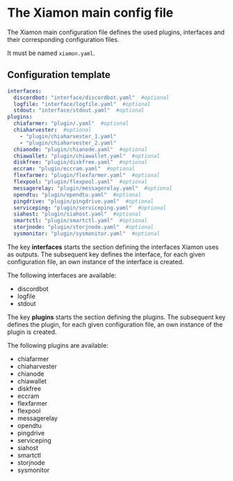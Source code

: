 # The Xiamon main config file

The Xiamon main configuration file defines the used plugins, interfaces and their corresponding configuration files.

It must be named `xiamon.yaml`.

## **Configuration template**

```yaml
interfaces:
  discordbot: "interface/discordbot.yaml"  #optional
  logfile: "interface/logfile.yaml"  #optional
  stdout: "interface/stdout.yaml"  #optional
plugins:
  chiafarmer: "plugin/.yaml"  #optional
  chiaharvester:  #optional
    - "plugin/chiaharvester_1.yaml"
    - "plugin/chiaharvester_2.yaml"
  chianode: "plugin/chianode.yaml"  #optional
  chiawallet: "plugin/chiawallet.yaml"  #optional
  diskfree: "plugin/diskfree.yaml"  #optional
  eccram: "plugin/eccram.yaml"  #optional
  flexfarmer: "plugin/flexfarmer.yaml"  #optional
  flexpool: "plugin/flexpool.yaml"  #optional
  messagerelay: "plugin/messagerelay.yaml"  #optional
  opendtu: "plugin/opendtu.yaml"  #optional
  pingdrive: "plugin/pingdrive.yaml"  #optional
  serviceping: "plugin/serviceping.yaml"  #optional
  siahost: "plugin/siahost.yaml"  #optional
  smartctl: "plugin/smartctl.yaml"  #optional
  storjnode: "plugin/storjnode.yaml"  #optional
  sysmonitor: "plugin/sysmonitor.yaml"  #optional
```

The key **interfaces** starts the section defining the interfaces Xiamon uses as outputs. The subsequent key defines the interface, for each given configuration file, an own instance of the interface is created.

The following interfaces are available:

- discordbot
- logfile
- stdout

The key **plugins** starts the section defining the plugins. The subsequent key defines the plugin, for each given configuration file, an own instance of the plugin is created.

The following plugins are available:

- chiafarmer
- chiaharvester
- chianode
- chiawallet
- diskfree
- eccram
- flexfarmer
- flexpool
- messagerelay
- opendtu
- pingdrive
- serviceping
- siahost
- smartctl
- storjnode
- sysmonitor